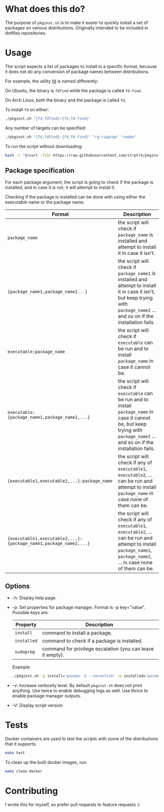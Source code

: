 # What does this do?

The purpose of `pkginst.sh` is to make it easier to quickly install a set of packages on various distributions.
Originally intended to be included in dotfiles repositories.

# Usage
The script expects a list of packages to install in a specific format, because
it does not do any conversion of package names between distributions.

For example, the utility [fd](https://github.com/sharkdp/fd) is named differently:

On Ubuntu, the binary is `fdfind` while the package is called `fd-find`.

On Arch Linux, both the binary and the package is called `fd`.

To install `fd` on either:
```sh
./pkginst.sh "{fd,fdfind}:{fd,fd-find}"
```

Any number of targets can be specified:
```sh
./pkginst.sh "{fd,fdfind}:{fd,fd-find}" "rg:ripgrep" "cmake"
```

To run the script without downloading:
```sh
bash -c "$(curl -fsSL https://raw.githubusercontent.com/strptrk/pkginst.sh/main/pkginst.sh)" pkginst.sh -vv "{fd,fdfind}:{fd,fd-find}" "rg:ripgrep" "cmake"
```

## Package specification

For each package argument, the script is going to check if the package is installed,
and in case it is not, it will attempt to install it.

Checking if the package is installed can be done with using either the executable name or the package name.

| Format  | Description |
| ------------- | ------------- |
| `package_name` | the script will check if `package_name` is installed and attempt to install it in case it isn't. |
| `{package_name1,package_name2...}` | the script will check if `package_name1` is installed and attempt to install it in case it isn't, but keep trying with `package_name2` ... and so on if the installation fails. |
| `executable:package_name` | the script will check if `executable` can be run and to install `package_name` in case it cannot be. |
| `executable:{package_name1,package_name2,...}` | the script will check if `executable` can be run and to install `package_name` in case it cannot be, but keep trying with `package_name2` ... and so on if the installation fails. |
| `{executable1,executable2,...}:package_name` | the script will check if any of `executable1`, `executable2`, ... can be run and attempt to install `package_name` in case none of them can be. |
| `{executable1,executable2,...}:{package_name1,package_name2,...}` | the script will check if any of `executable1`, `executable2`, ... can be run and attempt to install `package_name1`, `package_name2`, ... in case none of them can be. |

## Options
- -h: Display help page.
- -p: Set properties for package manager. Format is -p key="value". Possible keys are:

    | Property  | Description |
    | ------------- | ------------- |
    | `install`  | command to install a package.  |
    | `installed`  | command to check if a package is installed.  |
    | `sudoprog`  | command for privilege escalation (you can leave it empty). |

    Example:
    ```sh
    ./pkginst.sh -p install="pacman -S --noconfirm" -p installed="pacman -Q" -p sudoprog="doas" "rg:ripgrep"
    ```

- -v: Increase verbosity level. By default `pkginst.sh` does not print anything. Use twice to enable debugging logs as well. Use thrice to enable package manager outputs.
- -V: Display script version

# Tests
Docker containers are used to test the scripts with some of the distributions that it supports.
```sh
make test
```
To clean up the built docker images, run:
```sh
make clean-docker
```

# Contributing
I wrote this for myself, so prefer pull requests to feature requests :)
